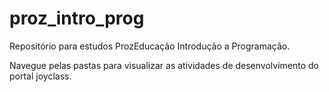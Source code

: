 # proz_intro_prog
Repositório para estudos ProzEducação Introdução a Programação.

Navegue pelas pastas para visualizar as atividades de desenvolvimento do portal joyclass.
